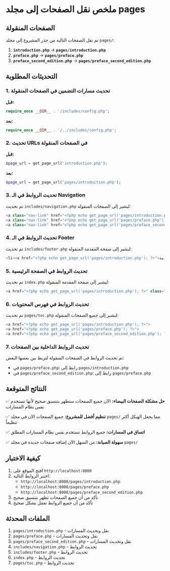 # ملخص نقل الصفحات إلى مجلد pages

## الصفحات المنقولة

تم نقل الصفحات التالية من جذر المشروع إلى مجلد `pages/`:

1. **`introduction.php`** → **`pages/introduction.php`**
2. **`preface.php`** → **`pages/preface.php`**
3. **`preface_second_edition.php`** → **`pages/preface_second_edition.php`**

## التحديثات المطلوبة

### 1. تحديث مسارات التضمين في الصفحات المنقولة

**قبل:**
```php
require_once __DIR__ . '/includes/config.php';
```

**بعد:**
```php
require_once __DIR__ . '/../includes/config.php';
```

### 2. تحديث URLs في الصفحات المنقولة

**قبل:**
```php
$page_url = get_page_url('introduction.php');
```

**بعد:**
```php
$page_url = get_page_url('pages/introduction.php');
```

### 3. تحديث الروابط في الـ Navigation

تم تحديث `includes/navigation.php` ليشير إلى الصفحات المنقولة:

```php
<a class="nav-link" href="<?php echo get_page_url('pages/introduction.php'); ?>">
<a class="nav-link" href="<?php echo get_page_url('pages/preface.php'); ?>">
<a class="nav-link" href="<?php echo get_page_url('pages/preface_second_edition.php'); ?>">
```

### 4. تحديث الروابط في الـ Footer

تم تحديث `includes/footer.php` ليشير إلى صفحة المقدمة المنقولة:

```php
<li><a href="<?php echo get_page_url('pages/introduction.php'); ?>">المقدمة</a></li>
```

### 5. تحديث الروابط في الصفحة الرئيسية

تم تحديث `index.php` ليشير إلى صفحة المقدمة المنقولة:

```php
<a href="<?php echo get_page_url('pages/introduction.php'); ?>" class="btn btn-outline-primary btn-lg">
```

### 6. تحديث الروابط في فهرس المحتويات

تم تحديث `pages/toc.php` ليشير إلى جميع الصفحات المنقولة:

```php
<a href="<?php echo get_page_url('pages/introduction.php'); ?>">
<a href="<?php echo get_page_url('pages/preface.php'); ?>">
<a href="<?php echo get_page_url('pages/preface_second_edition.php'); ?>">
```

### 7. تحديث الروابط الداخلية بين الصفحات

تم تحديث الروابط في الصفحات المنقولة لتربط بين بعضها البعض:

- في `pages/preface.php`: رابط إلى `pages/introduction.php`
- في `pages/preface_second_edition.php`: رابط إلى `pages/preface.php`

## النتائج المتوقعة

✅ **حل مشكلة الصفحات البيضاء:** الآن جميع الصفحات ستظهر بتنسيق صحيح لأنها تستخدم نفس نظام المسارات

✅ **تنظيم أفضل للمشروع:** جميع الصفحات الآن في مجلد `pages/` مما يجعل الهيكل أكثر تنظيماً

✅ **اتساق في المسارات:** جميع الروابط تستخدم نفس نظام المسارات المطلق

✅ **سهولة الصيانة:** من السهل الآن إضافة صفحات جديدة في مجلد `pages/`

## كيفية الاختبار

1. افتح الموقع على `http://localhost:8000`
2. اختبر الروابط التالية:
   - `http://localhost:8000/pages/introduction.php`
   - `http://localhost:8000/pages/preface.php`
   - `http://localhost:8000/pages/preface_second_edition.php`
3. تأكد من أن جميع الصفحات تظهر بتنسيق صحيح
4. تأكد من أن جميع الروابط تعمل بشكل صحيح

## الملفات المحدثة

1. `pages/introduction.php` - نقل وتحديث المسارات
2. `pages/preface.php` - نقل وتحديث المسارات
3. `pages/preface_second_edition.php` - نقل وتحديث المسارات
4. `includes/navigation.php` - تحديث الروابط
5. `includes/footer.php` - تحديث الروابط
6. `index.php` - تحديث الروابط
7. `pages/toc.php` - تحديث الروابط 